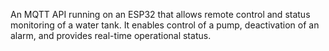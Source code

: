 An MQTT API running on an ESP32 that allows remote control and status monitoring of a water tank. It enables control of a pump, deactivation of an alarm, and provides real-time operational status.
